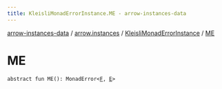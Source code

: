 ```yaml
---
title: KleisliMonadErrorInstance.ME - arrow-instances-data
---
```


[arrow-instances-data](../../index.html) / [arrow.instances](../index.html) / [KleisliMonadErrorInstance](index.html) / [ME](./-m-e.html)

# ME

`abstract fun ME(): MonadError<`[`F`](index.html#F)`, `[`E`](index.html#E)`>`